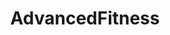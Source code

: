 ---
title: AdvancedFitness
crosslinks:
- Fitness
- keto
- powerlifting
- science
- weightroom
- spam
- steroids
- hiit
- TrueReddit
- Serendipity
- HIIT
- MMA
- WeightLossTips4You
- ResearchReview
- veganfitness
---